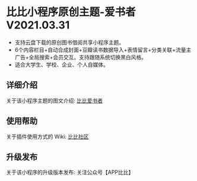 # 比比小程序原创主题-爱书者V2021.03.31

- 支持云盘下载的原创图书借阅共享小程序主题。
- 6个内容栏目+自动合成封面+豆瓣读书数据导入+表情留言+分类关联+流量主广告+全局搜索+会员交互。支持跟随系统切换黑白风格。
- 适合大学生、学校、企业、个人自媒体。

## 详细介绍

关于该小程序主题的图文介绍: [比比爱书者](https://booker.demo.appbeebee.com/)


## 使用帮助

关于插件使用方式的 Wiki: [比比社区](https://www.appbeebee.com/)


## 升级发布

关于该小程序的升级版本发布: 关注公众号【APP比比】

